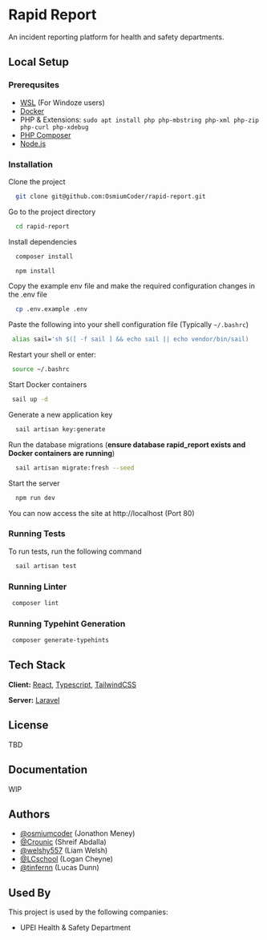 # Rapid Report

An incident reporting platform for health and safety departments.

## Local Setup

### Prerequsites
- [WSL](https://learn.microsoft.com/en-us/windows/wsl/install) (For Windoze users)
- [Docker](https://docs.docker.com/get-started/get-docker/)
- PHP & Extensions: `sudo apt install php php-mbstring php-xml php-zip php-curl php-xdebug`
- [PHP Composer](https://getcomposer.org/)
- [Node.js](https://nodejs.org/en)

### Installation

Clone the project
```bash
  git clone git@github.com:OsmiumCoder/rapid-report.git
```

Go to the project directory
```bash
  cd rapid-report
```

Install dependencies
```bash
  composer install
```
```bash
  npm install
```

Copy the example env file and make the required configuration changes in the .env file
```bash
  cp .env.example .env
```

Paste the following into your shell configuration file (Typically `~/.bashrc`)
```bash
 alias sail='sh $([ -f sail ] && echo sail || echo vendor/bin/sail)
```

Restart your shell or enter:
```bash
 source ~/.bashrc
```

Start Docker containers
```bash
 sail up -d
```

Generate a new application key
```bash
  sail artisan key:generate
```

Run the database migrations (**ensure database rapid_report exists and Docker containers are running**)
```bash
  sail artisan migrate:fresh --seed
```

Start the server
```bash
  npm run dev
```

You can now access the site at http://localhost (Port 80)

### Running Tests

To run tests, run the following command
```bash
  sail artisan test
```

### Running Linter
```bash
 composer lint
```

### Running Typehint Generation
```bash
 composer generate-typehints
```

## Tech Stack

**Client:** [React](https://react.dev/), [Typescript](https://www.typescriptlang.org/), [TailwindCSS](https://tailwindcss.com/)

**Server:** [Laravel](https://laravel.com/)

## License
TBD

## Documentation
WIP

## Authors

- [@osmiumcoder](https://github.com/osmiumcoder) (Jonathon Meney)
- [@Crounic](https://github.com/Crounic) (Shreif Abdalla)
- [@welshy557](https://github.com/welshy557) (Liam Welsh)
- [@LCschool](https://github.com/LCschool) (Logan Cheyne)
- [@tinfernn](https://github.com/tinfernn) (Lucas Dunn)

## Used By

This project is used by the following companies:
- UPEI Health & Safety Department

